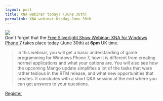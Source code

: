 ```yaml
---
layout: post
title: XNA webinar today! (June 30th)
permalink: XNA-webinar-0today-June-30th
---
```


![](http://www.silverlightshow.net/Storage/Webinars/xna_thumb_150.png)  
Don't forget that the [Free Silverlight Show Webinar: XNA for Windows Phone 7](http://www.silverlightshow.net/news/Free-Silverlight-Show-Webinar-XNA-for-Windows-Phone-7.aspx) takes place today (June 30th) at **6pm** UK time.

> In this webinar, you will get a basic understanding of game programming for Windows Phone 7, how it is different from creating normal applications and what your options are. You will also see how the upcoming Mango update simplifies a lot of the tasks that were rather tedious in the RTM release, and what new opportunities that creates. It concludes with a short Q&A session at the end where you can get answers to your questions.

[Register](https://www1.gotomeeting.com/register/256344145)
